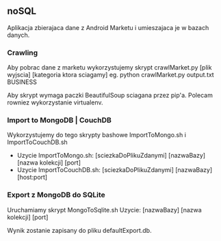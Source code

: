 ## noSQL


Aplikacja zbierajaca dane z Android Marketu i umieszajaca je w bazach danych.

### Crawling


Aby pobrac dane z marketu wykorzystujemy skrypt crawlMarket.py [plik wyjscia] [kategoria ktora sciagamy]
eg. python crawlMarket.py output.txt BUSINESS

Aby skrypt wymaga paczki BeautifulSoup sciagana przez pip'a. Polecam rowniez wykorzystanie virtualenv.

### Import to MongoDB | CouchDB

Wykorzystujemy do tego skrypty bashowe ImportToMongo.sh i ImportToCouchDB.sh

* Uzycie ImportToMongo.sh:   [sciezkaDoPlikuZdanymi] [nazwaBazy] [nazwa kolekcji] [port]
* Uzycie ImportToCouchDB.sh: [sciezkaDoPlikuZdanymi] [nazwaBazy]  [host:port]

### Export z MongoDB do SQLite

Uruchamiamy skrypt MongoToSqlite.sh
Uzycie: [nazwaBazy] [nazwa kolekcji] [port]

Wynik zostanie zapisany do pliku defaultExport.db.
